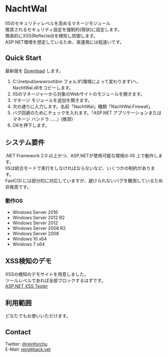 # NachtWal

IISのセキュリティレベルを高めるマネージモジュール  
推奨されるセキュリティ設定を強制的(現状)に設定します。  
簡易的にXSS(Reflected)を検知し防御します。  
ASP.NET環境を想定しているため、実運用には程遠いです。

## Quick Start

最新版を [Download](https://github.com/reinforchu/NachtWal/releases) します。

1. C:\inetpub\wwwroot\bin フォルダ(環境によって変わります)へ、NachtWal.dllをコピーします。
2. IISのマネージャーから対象のWebサイトのモジュールを開きます。
3. マネージ モジュールを追加を開きます。
4. 次の通りに入力します。名前「NachtWal」種類「NachtWal.Firewall」
5. バグ回避のためにチェックを入れます。「ASP.NET アプリケーションまたはマネージ ハンドラ……」(推奨)
6. OKを押下します。

## システム要件

.NET Framework 2.0 以上かつ、ASP.NETが使用可能な環境の IIS 上で動作します。  
IISは統合モードで実行をしなければならないなど、いくつかの制約があります。  
FastCGI には部分的に対応していますが、避けられないバグを観測しているため非推奨です。

### 動作OS

+ Windows Server 2016
+ Windows Server 2012 R2
+ Windows Server 2012
+ Windows Server 2008 R2
+ Windows Server 2008
+ Windows 10 x64
+ Windows 7 x64

## XSS検知のデモ

XSSの検知のデモサイトを用意しました。  
ツールレベルであれば全部ブロックするはずです。  
[ASP.NET XSS Tester](http://hack.vet/xss)

## 利用範囲

どなたでもお使いいただけます。

## Contact

Twitter: [@reinforchu](https://twitter.com/reinforchu)  
E-Mail: rein@hack.vet